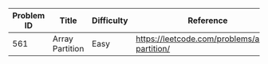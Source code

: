 | Problem ID | Title | Difficulty | Reference
| --- | --- | --- | ---
| 561 | Array Partition | Easy | https://leetcode.com/problems/array-partition/
